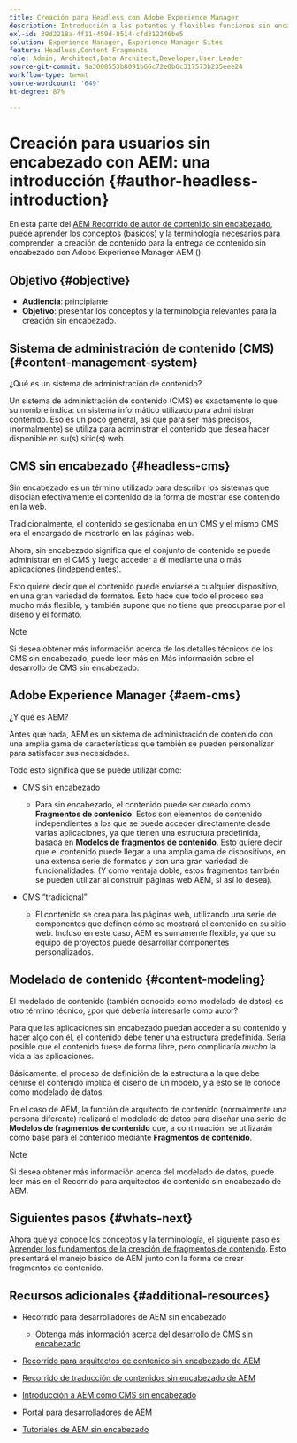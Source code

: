 ```yaml
---
title: Creación para Headless con Adobe Experience Manager
description: Introducción a las potentes y flexibles funciones sin encabezado de Adobe Experience Manager y a cómo crear contenido para su proyecto.
exl-id: 39d2218a-4f11-459d-8514-cfd312246be5
solution: Experience Manager, Experience Manager Sites
feature: Headless,Content Fragments
role: Admin, Architect,Data Architect,Developer,User,Leader
source-git-commit: 9a3008553b8091b66c72e0b6c317573b235eee24
workflow-type: tm+mt
source-wordcount: '649'
ht-degree: 87%

---
```


# Creación para usuarios sin encabezado con AEM: una introducción {#author-headless-introduction}

En esta parte del [AEM Recorrido de autor de contenido sin encabezado](overview.md), puede aprender los conceptos (básicos) y la terminología necesarios para comprender la creación de contenido para la entrega de contenido sin encabezado con Adobe Experience Manager AEM ().

## Objetivo {#objective}

* **Audiencia**: principiante
* **Objetivo**: presentar los conceptos y la terminología relevantes para la creación sin encabezado.

## Sistema de administración de contenido (CMS) {#content-management-system}

¿Qué es un sistema de administración de contenido?

Un sistema de administración de contenido (CMS) es exactamente lo que su nombre indica: un sistema informático utilizado para administrar contenido. Eso es un poco general, así que para ser más precisos, (normalmente) se utiliza para administrar el contenido que desea hacer disponible en su(s) sitio(s) web.

## CMS sin encabezado {#headless-cms}

Sin encabezado es un término utilizado para describir los sistemas que disocian efectivamente el contenido de la forma de mostrar ese contenido en la web.

Tradicionalmente, el contenido se gestionaba en un CMS y el mismo CMS era el encargado de mostrarlo en las páginas web.

Ahora, sin encabezado significa que el conjunto de contenido se puede administrar en el CMS y luego acceder a él mediante una o más aplicaciones (independientes).

Esto quiere decir que el contenido puede enviarse a cualquier dispositivo, en una gran variedad de formatos. Esto hace que todo el proceso sea mucho más flexible, y también supone que no tiene que preocuparse por el diseño y el formato.

>[!NOTE]
>
>Si desea obtener más información acerca de los detalles técnicos de los CMS sin encabezado, puede leer más en Más información sobre el desarrollo de CMS sin encabezado.

## Adobe Experience Manager {#aem-cms}

¿Y qué es AEM?

Antes que nada, AEM es un sistema de administración de contenido con una amplia gama de características que también se pueden personalizar para satisfacer sus necesidades.

Todo esto significa que se puede utilizar como:

* CMS sin encabezado
   * Para sin encabezado, el contenido puede ser creado como **Fragmentos de contenido**.
Estos son elementos de contenido independientes a los que se puede acceder directamente desde varias aplicaciones, ya que tienen una estructura predefinida, basada en **Modelos de fragmentos de contenido**.
Esto quiere decir que el contenido puede llegar a una amplia gama de dispositivos, en una extensa serie de formatos y con una gran variedad de funcionalidades.
(Y como ventaja doble, estos fragmentos también se pueden utilizar al construir páginas web AEM, si así lo desea).

* CMS “tradicional”
   * El contenido se crea para las páginas web, utilizando una serie de componentes que definen cómo se mostrará el contenido en su sitio web. Incluso en este caso, AEM es sumamente flexible, ya que su equipo de proyectos puede desarrollar componentes personalizados.

## Modelado de contenido {#content-modeling}

El modelado de contenido (también conocido como modelado de datos) es otro término técnico, ¿por qué debería interesarle como autor?

Para que las aplicaciones sin encabezado puedan acceder a su contenido y hacer algo con él, el contenido debe tener una estructura predefinida. Sería posible que el contenido fuese de forma libre, pero complicaría *mucho* la vida a las aplicaciones.

Básicamente, el proceso de definición de la estructura a la que debe ceñirse el contenido implica el diseño de un modelo, y a esto se le conoce como modelado de datos.

En el caso de AEM, la función de arquitecto de contenido (normalmente una persona diferente) realizará el modelado de datos para diseñar una serie de **Modelos de fragmentos de contenido** que, a continuación, se utilizarán como base para el contenido mediante **Fragmentos de contenido**.

>[!NOTE]
>
>Si desea obtener más información acerca del modelado de datos, puede leer más en el Recorrido para arquitectos de contenido sin encabezado de AEM.

## Siguientes pasos {#whats-next}

Ahora que ya conoce los conceptos y la terminología, el siguiente paso es [Aprender los fundamentos de la creación de fragmentos de contenido](basics.md). Esto presentará el manejo básico de AEM junto con la forma de crear fragmentos de contenido.

## Recursos adicionales {#additional-resources}

* Recorrido para desarrolladores de AEM sin encabezado
   * [Obtenga más información acerca del desarrollo de CMS sin encabezado](/help/journey-headless/developer/learn-about.md)

* [Recorrido para arquitectos de contenido sin encabezado de AEM](/help/journey-headless/architect/overview.md)

* [Recorrido de traducción de contenidos sin encabezado de AEM](/help/journey-headless/translation/overview.md)

* [Introducción a AEM como CMS sin encabezado](/help/sites-developing/headless/introduction.md)

* [Portal para desarrolladores de AEM](https://experienceleague.adobe.com/landing/experience-manager/headless/developer.html?lang=es)

* [Tutoriales de AEM sin encabezado](https://experienceleague.adobe.com/docs/experience-manager-learn/getting-started-with-aem-headless/overview.html?lang=es)
